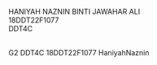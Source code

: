 HANIYAH NAZNIN BINTI JAWAHAR ALI <br>
18DDT22F1077 <br>
DDT4C <br>
<br>

G2 DDT4C 18DDT22F1077 HaniyahNaznin 
